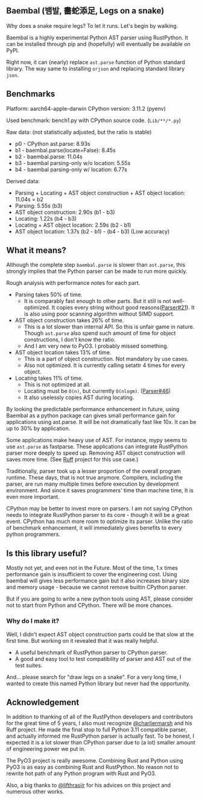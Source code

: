 ## Baembal (뱀발, 畵蛇添足, Legs on a snake)

Why does a snake require legs? To let it runs. Let's begin by walking.

Baembal is a highly experimental Python AST parser using RustPython. It can be installed through pip and (hopefully) will eventually be available on PyPI.

Right now, it can (nearly) replace `ast.parse` function of Python standard library. The way same to installing `orjson` and replacing standard library `json`.

## Benchmarks

Platform: aarch64-apple-darwin
CPython version: 3.11.2 (pyenv)

Used benchmark: bench1.py with CPython source code. (`Lib/**/*.py`)

Raw data: (not statistically adjusted, but the ratio is stable)

- p0 - CPython ast.parse: 8.93s
- b1 - baembal.parse(locate=False): 8.45s
- b2 - baembal.parse: 11.04s
- b3 - baembal parsing-only w/o location: 5.55s
- b4 - baembal parsing-only w/ location: 6.77s

Derived data:
- Parsing + Locating + AST object construction + AST object location: 11.04s = b2
- Parsing: 5.55s (b3)
- AST object construction: 2.90s (b1 - b3)
- Locating: 1.22s (b4 - b3)
- Locating + AST object location: 2.59s (b2 - b1)
- AST object location: 1.37s (b2 - b1) - (b4 - b3)  (Low accuracy)

## What it means?

Although the complete step `baembal.parse` is slower than `ast.parse`, this strongly implies that the Python parser can be made to run more quickly.

Rough analysis with performance notes for each part.

- Parsing takes 50% of time.
  - It is comparably fast enough to other parts. But it still is not well-optimized. It copies every string without good reasons([Parser#21](https://github.com/RustPython/Parser/issues/21)). It is also using poor scanning algorithm without SIMD support.
- AST object construction takes 26% of time.
  - This is a lot slower than internal API. So this is unfair game in nature. Though `ast.parse` also spend such amount of time for object constructions, I don't know the ratio.
  - And I am very new to PyO3. I probably missed something.
- AST object location takes 13% of time.
  - This is a part of object construction. Not mandatory by use cases.
  - Also not optimized. It is currently calling setattr 4 times for every object.
- Locating takes 11% of time.
  - This is not optimized at all.
  - Locating must be `O(n)`, but currently `O(nlogm)`. ([Parser#46](https://github.com/RustPython/Parser/pull/46))
  - It also uselessly copies AST during locating.

By looking the predictable performance enhancement in future, using Baembal as a python package can gives small performance gain for applications using ast.parse. It will be not dramatically fast like 10x. It can be up to 30% by application.

Some applications make heavy use of AST. For instance, mypy seems to use `ast.parse` as fastparse. These applications can integrate RustPython parser more deeply to speed up. Removing AST object construction will saves more time. (See [Ruff](https://github.com/charliermarsh/ruff) project for this use case.)

Traditionally, parser took up a lesser proportion of the overall program runtime. These days, that is not true anymore. Compilers, including the parser, are run many multiple times before execution by development environment. And since it saves programmers' time than machine time, It is even more important.

CPython may be better to invest more on parsers. I am not saying CPython needs to integrate RustPython parser to its core - though it will be a great event. CPython has much more room to optimize its parser. Unlike the ratio of benchmark enhancement, it will immediately gives benefits to every python programmers.

## Is this library useful?

Mostly not yet, and even not in the Future. Most of the time, 1.x times performance gain is insufficient to cover the engineering cost. Using baembal will gives less performance gain but it also increases binary size and memory usage - because we cannot remove builtin CPython parser.

But if you are going to write a new python tools using AST, please consider not to start from Python and CPython. There will be more chances.

### Why do I make it?

Well, I didn't expect AST object construction parts could be that slow at the first time.
But working on it revealed that it was really helpful.

- A useful benchmark of RustPython parser to CPython parser.
- A good and easy tool to test compatibility of parser and AST out of the test suites.

And... please search for "draw legs on a snake". For a very long time, I wanted to create this named Python library but never had the opportunity.

## Acknowledgement

In addition to thanking of all of the RustPython developers and contributors for the great time of 5 years,
I also must recognize [@charliermarsh](https://github.com/charliermarsh) and his Ruff project. He made the final stop to full Python 3.11 compatible parser, and actually informed me RustPython parser is actually fast. To be honest, I expected it is a lot slower than CPython parser due to (a lot) smaller amount of engineering power we put in.

The PyO3 project is really awesome. Combining Rust and Python using PyO3 is as easy as combining Rust and RustPython. No reason not to rewrite hot path of any Python program with Rust and PyO3.

Also, a big thanks to [@lifthrasiir](https://github.com/lifthrasiir) for his advices on this project and numerous other works.
